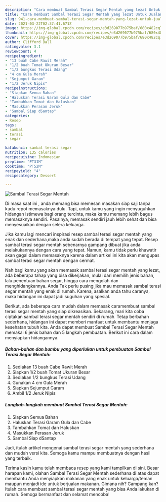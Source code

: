 ```yaml
---
description: "Cara membuat Sambal Terasi Segar Mentah yang lezat Untuk Jualan"
title: "Cara membuat Sambal Terasi Segar Mentah yang lezat Untuk Jualan"
slug: 941-cara-membuat-sambal-terasi-segar-mentah-yang-lezat-untuk-jualan
date: 2021-03-22T02:37:41.671Z
image: https://img-global.cpcdn.com/recipes/e3d269077b975baf/680x482cq70/sambal-terasi-segar-mentah-foto-resep-utama.jpg
thumbnail: https://img-global.cpcdn.com/recipes/e3d269077b975baf/680x482cq70/sambal-terasi-segar-mentah-foto-resep-utama.jpg
cover: https://img-global.cpcdn.com/recipes/e3d269077b975baf/680x482cq70/sambal-terasi-segar-mentah-foto-resep-utama.jpg
author: Clifford Ball
ratingvalue: 3.1
reviewcount: 4
recipeingredient:
- "13 buah Cabe Rawit Merah"
- "1/2 buah Tomat Ukuran Besar"
- "1/2 bungkus Terasi Udang"
- "4 cm Gula Merah"
- "Sejumput Garam"
- "1/2 Jeruk Nipis"
recipeinstructions:
- "Siapkan Semua Bahan"
- "Haluskan Terasi Garam Gula dan Cabe"
- "Tambahkan Tomat dan Haluskan"
- "Masukkan Perasan Jeruk"
- "Sambal Siap dSantap"
categories:
- Resep
tags:
- sambal
- terasi
- segar

katakunci: sambal terasi segar 
nutrition: 135 calories
recipecuisine: Indonesian
preptime: "PT31M"
cooktime: "PT52M"
recipeyield: "4"
recipecategory: Dessert

---
```



![Sambal Terasi Segar Mentah](https://img-global.cpcdn.com/recipes/e3d269077b975baf/680x482cq70/sambal-terasi-segar-mentah-foto-resep-utama.jpg)

Di masa  saat ini , anda memang bisa memesan masakan siap saji tanpa kudu repot memasaknya dulu. Tapi, untuk kamu yang ingin menyuguhkan hidangan istimewa bagi orang tercinta, maka kamu memang lebih bagus memasaknya sendiri. Pasalnya, memasak sendiri jauh lebih sehat dan bisa menyesuaikan dengan selera keluarga.

Jika kamu lagi mencari inspirasi resep sambal terasi segar mentah yang enak dan sederhana,maka anda sudah berada di tempat yang tepat. Resep sambal terasi segar mentah  sebenarnya gampang dibuat jika anda melakukannya dengan cara yang tepat. Namun, kamu tidak perlu khawatir akan gagal dalam memasaknya 
karena dalam artikel ini kita akan mengupas sambal terasi segar mentah dengan cermat.  



Nah bagi kamu yang akan memasak sambal terasi segar mentah yang lezat, ada beberapa tahap yang bisa dikerjakan, mulai dari memilih jenis bahan, lalu penentuan bahan segar, hingga cara mengolah dan menghidangkannya. Anda Tak perlu pusing jika mau memasak sambal terasi segar mentah yang enak di rumah. Karena, asalkan anda  tahu caranya, maka hidangan ini dapat jadi suguhan yang spesial.

Berikut, ada beberapa cara mudah dalam memasak caramembuat sambal terasi segar mentah yang siap dikreasikan. Sekarang, mari kita coba ciptakan sambal terasi segar mentah sendiri di rumah. Tetap berbahan sederhana, hidangan ini dapat memberi manfaat untuk membantu menjaga kesehatan tubuh kita. Anda dapat membuat Sambal Terasi Segar Mentah memakai 6 jenis bahan dan 5 langkah pembuatan. Berikut ini cara dalam menyiapkan hidangannya.

<!--inarticleads1-->

##### Bahan-bahan dan bumbu yang diperlukan untuk pembuatan Sambal Terasi Segar Mentah:

1. Sediakan 13 buah Cabe Rawit Merah
1. Siapkan 1/2 buah Tomat Ukuran Besar
1. Sediakan 1/2 bungkus Terasi Udang
1. Gunakan 4 cm Gula Merah
1. Siapkan Sejumput Garam
1. Ambil 1/2 Jeruk Nipis




<!--inarticleads2-->

##### Langkah-langkah membuat Sambal Terasi Segar Mentah:

1. Siapkan Semua Bahan
1. Haluskan Terasi Garam Gula dan Cabe
1. Tambahkan Tomat dan Haluskan
1. Masukkan Perasan Jeruk
1. Sambal Siap dSantap




Jadi, itulah artikel mengenai  sambal terasi segar mentah  yang sederhana dan mudah versi kita. Semoga kamu mampu membuatnya dengan hasil yang terbaik. 

Terima kasih kamu telah membaca resep yang kami tampilkan di sini. Besar harapan kami, olahan  Sambal Terasi Segar Mentah sederhana di atas dapat membantu Anda menyiapkan makanan yang enak untuk keluarga/teman maupun menjadi ide untuk berjualan makanan. Gimana nih? Gampang kan? Itulah cara membuat sambal terasi segar mentah yang bisa Anda lakukan di rumah. Semoga bermanfaat dan selamat mencoba!

